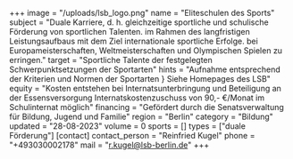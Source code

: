 +++
image = "/uploads/lsb_logo.png"
name = "Eliteschulen des Sports"
subject = "Duale Karriere, d. h. gleichzeitige sportliche und schulische Förderung von sportlichen Talenten. im Rahmen des langfristigen Leistungsaufbaus mit dem Ziel internationale sportliche Erfolge. bei Europameisterschaften, Weltmeisterschaften und Olympischen Spielen zu erringen."
target = "Sportliche Talente der festgelegten Schwerpunktsetzungen der Sportarten"
hints = "Aufnahme entsprechend der Kriterien und Normen der Sportarten } Siehe Homepages des LSB"
equity = "Kosten entstehen bei Internatsunterbringung und Beteiligung an der Essensversorgung Internatskostenzuschuss von 90,- €/Monat im Schulinternat möglich"
financing = "Gefördert durch die Senatsverwaltung für Bildung, Jugend und Familie"
region = "Berlin"
category = "Bildung"
updated = "28-08-2023"
volume = 0
sports = []
types = ["duale Förderung"]
[contact]
contact_person = "Reinfried Kugel"
phone = "+493030002178"
mail = "r.kugel@lsb-berlin.de"
+++